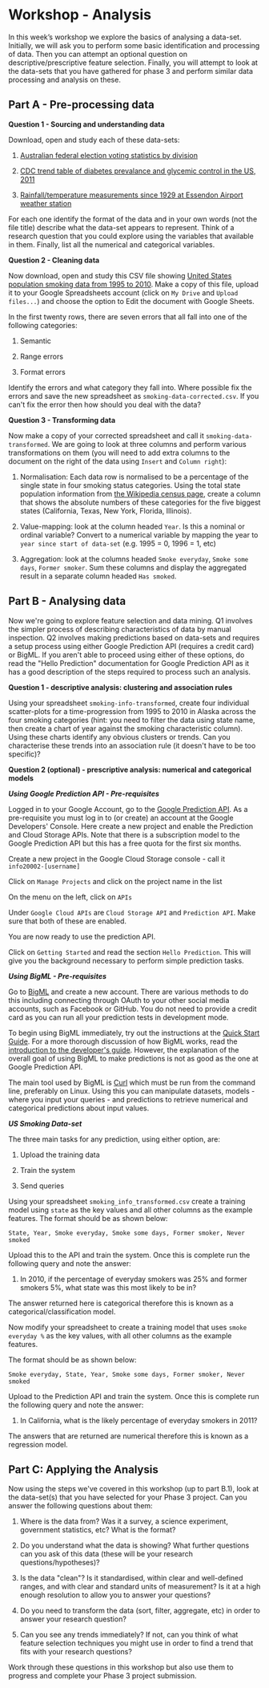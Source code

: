﻿Workshop - Analysis
===================

In this week’s workshop we explore the basics of analysing a data-set. Initially, we will ask you to perform some basic identification and processing of data. Then you can attempt an optional question on descriptive/prescriptive feature selection. Finally, you will attempt to look at the data-sets that you have gathered for phase 3 and perform similar data processing and analysis on these.


Part A - Pre-processing data
----------------------------


**Question 1 - Sourcing and understanding data**

Download, open and study each of these data-sets:

1. [Australian federal election voting statistics by division](federal_election_2013_division.csv)

2. [CDC trend table of diabetes prevalance and glycemic control in the US, 2011](cdc1.json)

3. [Rainfall/temperature measurements since 1929 at Essendon Airport weather station](essendon_airport.xlsx) 


For each one identify the format of the data and in your own words (not the file title) describe what the data-set appears to represent. Think of a research question that you could explore using the variables that available in them. Finally, list all the numerical and categorical variables.



**Question 2 - Cleaning data**

Now download, open and study this CSV file showing [United States population smoking data from 1995 to 2010](smoking_data_us_1995_2010.csv). Make a copy of this file, upload it to your Google Spreadsheets account (click on `My Drive` and `Upload files...`) and choose the option to Edit the document with Google Sheets.

In the first twenty rows, there are seven errors that all fall into one of the following categories:

1. Semantic

2. Range errors

3. Format errors

Identify the errors and what category they fall into. Where possible fix the errors and save the new spreadsheet as `smoking-data-corrected.csv`. If you can't fix the error then how should you deal with the data?



**Question 3 - Transforming data**

Now make a copy of your corrected spreadsheet and call it `smoking-data-transformed`. We are going to look at three columns and perform various transformations on them (you will need to add extra columns to the document on the right of the data using `Insert` and `Column right`):

1. Normalisation: Each data row is normalised to be a percentage of the single state in four smoking status categories. Using the total state population information from [the Wikipedia census page](https://en.wikipedia.org/wiki/2010_United_States_Census), create a column that shows the absolute numbers of these categories for the five biggest states (California, Texas, New York, Florida, Illinois).

2. Value-mapping: look at the column headed `Year`. Is this a nominal or ordinal variable? Convert to a numerical variable by mapping the year to `year since start of data-set` (e.g. 1995 = 0, 1996 = 1, etc)

3. Aggregation: look at the columns headed `Smoke everyday`, `Smoke some days`, `Former smoker`. Sum these columns and display the aggregated result in a separate column headed `Has smoked`.




Part B - Analysing data
-----------------------

Now we're going to explore feature selection and data mining. Q1 involves the simpler process of describing characteristics of data by manual inspection. Q2 involves making predictions based on data-sets and requires a setup process using either Google Prediction API (requires a credit card) or BigML. If you aren't able to proceed using either of these options, do read the "Hello Prediction" documentation for Google Prediction API as it has a good description of the steps required to process such an analysis.


**Question 1 - descriptive analysis: clustering and association rules**

Using your spreadsheet `smoking-info-transformed`, create four individual scatter-plots for a time-progression from 1995 to 2010 in Alaska across the four smoking categories (hint: you need to filter the data using state name, then create a chart of year against the smoking characteristic column). Using these charts identify any obvious clusters or trends. Can you characterise these trends into an association rule (it doesn't have to be too specific)?



**Question 2 (optional) - prescriptive analysis: numerical and categorical models**


***Using Google Prediction API - Pre-requisites***

Logged in to your Google Account, go to the [Google Prediction API](https://cloud.google.com/prediction/docs). As a pre-requisite you must log in to (or create) an account at the Google Developers' Console. Here create a new project and enable the Prediction and Cloud Storage APIs. Note that there is a subscription model to the Google Prediction API but this has a free quota for the first six months.

Create a new project in the Google Cloud Storage console - call it `info20002-[username]`

Click on `Manage Projects` and click on the project name in the list

On the menu on the left, click on `APIs`

Under `Google Cloud APIs` are `Cloud Storage API` and `Prediction API`. Make sure that both of these are enabled.

You are now ready to use the prediction API.

Click on `Getting Started` and read the section `Hello Prediction`. This will give you the background necessary to perform simple prediction tasks.


***Using BigML - Pre-requisites***

Go to [BigML](https://www.bigml.com) and create a new account. There are various methods to do this including connecting through OAuth to your other social media accounts, such as Facebook or GitHub. You do not need to provide a credit card as you can run all your prediction tests in development mode.

To begin using BigML immediately, try out the instructions at the [Quick Start Guide](https://www.bigml.com/developers/quick_start). For a more thorough discussion of how BigML works, read the [introduction to the developer's guide](https://bigml.com/developers/). However, the explanation of the overall goal of using BigML to make predictions is not as good as the one at Google Prediction API.

The main tool used by BigML is [Curl](http://curl.haxx.se/) which must be run from the command line, preferably on Linux. Using this you can manipulate datasets, models - where you input your queries - and predictions to retrieve numerical and categorical predictions about input values.



***US Smoking Data-set***

The three main tasks for any prediction, using either option, are:

1) Upload the training data

2) Train the system

3) Send queries

Using your spreadsheet `smoking_info_transformed.csv` create a training model using `state` as the key values and all other columns as the example features. The format should be as shown below:

`State, Year, Smoke everyday, Smoke some days, Former smoker, Never smoked`

Upload this to the API and train the system. Once this is complete run the following query and note the answer:

1) In 2010, if the percentage of everyday smokers was 25% and former smokers 5%, what state was this most likely to be in?

The answer returned here is categorical therefore this is known as a categorical/classification model.

Now modify your spreadsheet to create a training model that uses `smoke everyday %` as the key values, with all other columns as the example features.

The format should be as shown below:

`Smoke everyday, State, Year, Smoke some days, Former smoker, Never smoked`

Upload to the Prediction API and train the system. Once this is complete run the following query and note the answer:

1) In California, what is the likely percentage of everyday smokers in 2011?

The answers that are returned are numerical therefore this is known as a regression model.



Part C: Applying the Analysis
-----------------------------

Now using the steps we've covered in this workshop (up to part B.1), look at the data-set(s) that you have selected for your Phase 3 project. Can you answer the following questions about them:

1. Where is the data from? Was it a survey, a science experiment, government statistics, etc? What is the format?

2. Do you understand what the data is showing? What further questions can you ask of this data (these will be your research questions/hypotheses)?

3. Is the data "clean"? Is it standardised, within clear and well-defined ranges, and with clear and standard units of measurement? Is it at a high enough resolution to allow you to answer your questions?

4. Do you need to transform the data (sort, filter, aggregate, etc) in order to answer your research question?

5. Can you see any trends immediately? If not, can you think of what feature selection techniques you might use in order to find a trend that fits with your research questions?

Work through these questions in this workshop but also use them to progress and complete your Phase 3 project submission.

